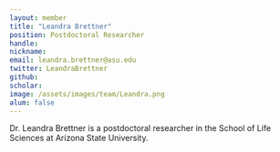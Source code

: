 ```yaml
---
layout: member
title: "Leandra Brettner"
position: Postdoctoral Researcher
handle: 
nickname: 
email: leandra.brettner@asu.edu
twitter: LeandraBrettner
github: 
scholar: 
image: /assets/images/team/Leandra.png
alum: false
---
```

Dr. Leandra Brettner is a postdoctoral researcher in the School of Life Sciences at Arizona State University. 
